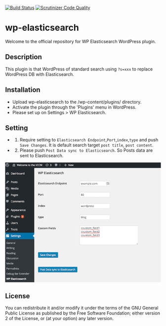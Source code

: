 [![Build Status](https://travis-ci.org/horike37/wp-elasticsearch.svg?branch=master)](https://travis-ci.org/horike37/wp-elasticsearch) [![Scrutinizer Code Quality](https://scrutinizer-ci.com/g/horike37/wp-elasticsearch/badges/quality-score.png?b=master)](https://scrutinizer-ci.com/g/horike37/wp-elasticsearch/?branch=master)
# wp-elasticsearch
Welcome to the official repository for WP Elasticsearch WordPress plugin.

## Description
This plugin is that WordPress of standard search using `?s=xxx` to replace WordPress DB with Elasticsearch.

## Installation
- Upload wp-elasticsearch to the /wp-content/plugins/ directory.
- Activate the plugin through the 'Plugins' menu in WordPress.
- Please set up on Settings > WP Elasticsearch.

## Setting
- 1. Require setting to `Elasticsearch Endpoint`,`Port`,`index`,`type` and push `Save Changes`. It is default search target `post title`, `post content`.
- 2. Please push `Post Data sync to Elasticsearch`. So Posts data are sent to Elasticsearch.
<img src="https://raw.githubusercontent.com/horike37/wp-elasticsearch/master/screenshot-1.png" title="screenshot"/>

## License
You can redistribute it and/or modify it under the terms of the GNU General Public License as published by the Free Software Foundation; either version 2 of the License, or (at your option) any later version.
